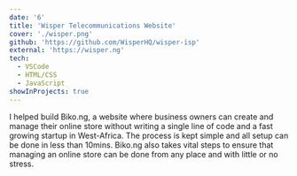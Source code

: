 ```yaml
---
date: '6'
title: 'Wisper Telecommunications Website'
cover: './wisper.png'
github: 'https://github.com/WisperHQ/wisper-isp'
external: 'https://wisper.ng'
tech:
  - VSCode
  - HTML/CSS
  - JavaScript
showInProjects: true
---
```


I helped build Biko.ng, a website where business owners can create and manage their online store without writing a single line of code and a fast growing startup in West-Africa. The process is kept simple and all setup can be done in less than 10mins. Biko.ng also takes vital steps to ensure that managing an online store can be done from any place and with little or no stress.
